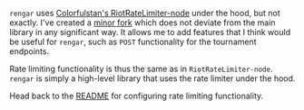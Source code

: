 `rengar` uses [Colorfulstan's RiotRateLimiter-node](https://github.com/colorfulstan/riotratelimiter-node) under the hood, but not exactly. I've created a [minor fork](https://github.com/cnguy/RiotRateLimiter-node) which does not deviate from the main library in any significant way. It allows me to add features that I think would be useful for `rengar`, such as `POST` functionality for the tournament endpoints.

Rate limiting functionality is thus the same as in `RiotRateLimiter-node`. `rengar` is simply a high-level library that uses the rate limiter under the hood.

Head back to the [README](https://github.com/beckerin/rengar/blob/master/README.md) for configuring rate limiting functionality.